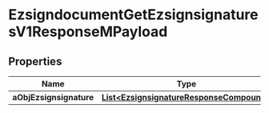 

# EzsigndocumentGetEzsignsignaturesV1ResponseMPayload

## Properties

Name | Type | Description | Notes
------------ | ------------- | ------------- | -------------
**aObjEzsignsignature** | [**List&lt;EzsignsignatureResponseCompound&gt;**](EzsignsignatureResponseCompound.md) |  | 




